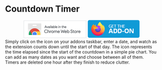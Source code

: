 # Countdown Timer

<div style="text-align: center">  
<a class = "extension-link" title = "Get the extension" href = "https://chrome.google.com/webstore/detail/countdown-timer/ihigneebhahgionaapclffdgiemkacib"><img src = "/assets/images/available-in-chrome.png"></a>     <a class = "extension-link" title = "Get the extension" href = "https://addons.mozilla.org/en-US/firefox/addon/countdown-timer/"><img src = "/assets/images/get-the-addon.webp"></a>

</div>
Simply click on the icon on your addons taskbar, enter a date, and watch as the extension counts down until the start of that day. The icon represents the time elapsed since the start of the countdown in a simple pie chart. You can add as many dates as you want and choose between all of them. Timers are deleted one hour after they finish to reduce clutter.


